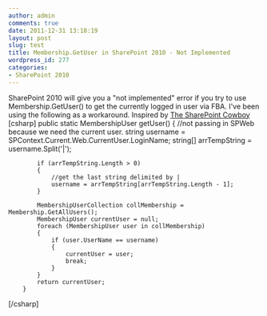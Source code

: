 ```yaml
---
author: admin
comments: true
date: 2011-12-31 13:18:19
layout: post
slug: test
title: Membership.GetUser in SharePoint 2010 - Not Implemented
wordpress_id: 277
categories:
- SharePoint 2010
---
```


SharePoint 2010 will give you a "not implemented" error if you try to use Membership.GetUser() to get the currently logged in user via FBA. I've been using the following as a workaround. Inspired by [The SharePoint Cowboy](http://www.binarywave.com/blogs/eshupps/Lists/Posts/Post.aspx?List=89cbe813-99f7-4257-a23a-5fefc377336b&ID=244&Web=c7893495-be3b-4d73-9875-28b039760651)
[csharp]
  public static MembershipUser getUser()
        {
            //not passing in SPWeb because we need the current user. 
            string username = SPContext.Current.Web.CurrentUser.LoginName;
            string[] arrTempString = username.Split('|');
            
            if (arrTempString.Length > 0)
            {
                //get the last string delimited by |
                username = arrTempString[arrTempString.Length - 1];
            }

            MembershipUserCollection collMembership = Membership.GetAllUsers();
            MembershipUser currentUser = null;
            foreach (MembershipUser user in collMembership)
            {
                if (user.UserName == username)
                {
                    currentUser = user;
                    break;
                }
            }
            return currentUser;
        }
[/csharp] 
